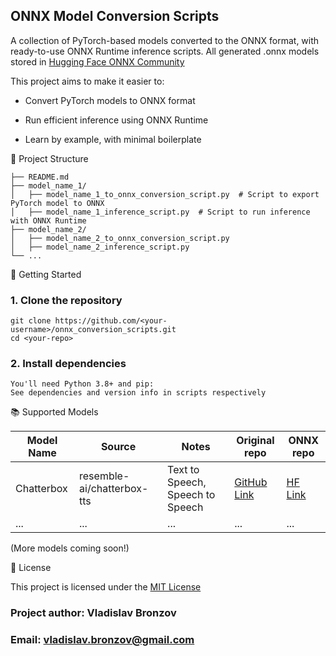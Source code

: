 
## ONNX Model Conversion Scripts

A collection of PyTorch-based models converted to the ONNX format, with ready-to-use ONNX Runtime inference scripts.
All generated .onnx models stored in [Hugging Face ONNX Community](https://huggingface.co/onnx-community)

This project aims to make it easier to:

  * Convert PyTorch models to ONNX format

  * Run efficient inference using ONNX Runtime

  * Learn by example, with minimal boilerplate

📂 Project Structure

    ├── README.md
    ├── model_name_1/
    │   ├── model_name_1_to_onnx_conversion_script.py  # Script to export PyTorch model to ONNX
    │   ├── model_name_1_inference_script.py  # Script to run inference with ONNX Runtime
    ├── model_name_2/
    │   ├── model_name_2_to_onnx_conversion_script.py 
    │   ├── model_name_2_inference_script.py 
    └── ...

🚀 Getting Started

### 1. Clone the repository

    git clone https://github.com/<your-username>/onnx_conversion_scripts.git
    cd <your-repo>

### 2. Install dependencies
    You'll need Python 3.8+ and pip:
    See dependencies and version info in scripts respectively

📚 Supported Models

| Model Name        | Source                    | Notes                                  | Original repo                                            | ONNX repo
| ----------------- | ------------------------  | -------------------------------------  | ---------------                                          | ------------
| Chatterbox        | resemble-ai/chatterbox-tts| Text to Speech, Speech to Speech       | [GitHub Link](https://github.com/resemble-ai/chatterbox) | [HF Link](https://huggingface.co/onnx-community/chatterbox-ONNX)
| ...               | ...                       | ...                                    | ...                                                      | ...

(More models coming soon!)


📜 License

This project is licensed under the [MIT License](https://choosealicense.com/licenses/mit/)

### Project author: Vladislav Bronzov

### Email: vladislav.bronzov@gmail.com


